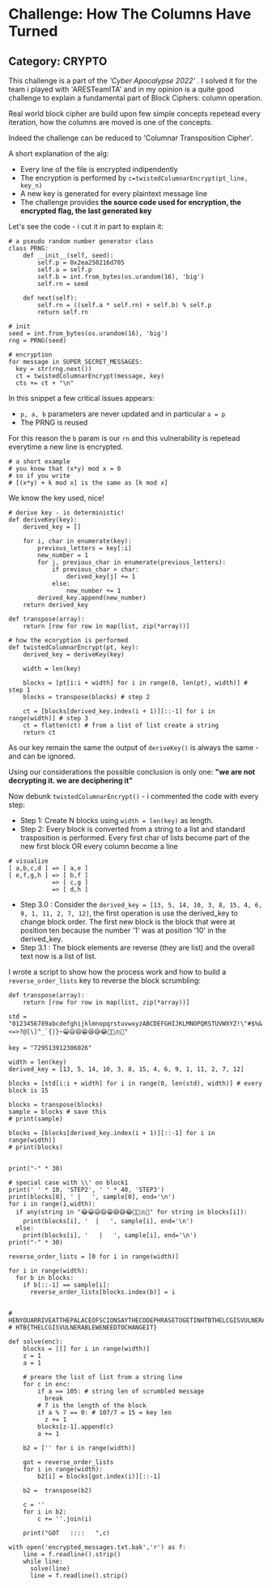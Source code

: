 # Challenge: How The Columns Have Turned

## Category: CRYPTO

This challenge is a part of the _'Cyber Apocalypse 2022'_ . I solved it for the team i played with 'ARESTeamITA' and in my opinion is a quite good challenge to explain a
fundamental part of Block Ciphers: column operation.

Real world block cipher are build upon few simple concepts repetead every iteration, how the columns are moved is one of the concepts. 

Indeed the challenge can be reduced to 'Columnar Transposition Cipher'.

A short explanation of the alg: 

+ Every line of the file is encrypted indipendently
+ The encryption is performed by ```c=twistedColumnarEncrypt(pt_line, key_n)```
+ A new key is generated for every plaintext message line
+ The challenge provides **the source code used for encryption, the encrypted flag, the last generated key**

Let's see the code - i cut it in part to explain it:
```
# a pseudo random number generator class 
class PRNG:
    def __init__(self, seed):
        self.p = 0x2ea250216d705
        self.a = self.p
        self.b = int.from_bytes(os.urandom(16), 'big')
        self.rn = seed

    def next(self):
        self.rn = ((self.a * self.rn) + self.b) % self.p
        return self.rn

# init
seed = int.from_bytes(os.urandom(16), 'big')
rng = PRNG(seed)

# encryption
for message in SUPER_SECRET_MESSAGES:
  key = str(rng.next())
  ct = twistedColumnarEncrypt(message, key)
  cts += ct + "\n"
```
In this snippet a few critical issues appears:
+ ```p, a, b``` parameters are never updated and in particular ```a = p```
+ The PRNG is reused

For this reason the ```b``` param is our ```rn``` and this vulnerability is repetead everytime a new line is encrypted.
```
# a short example
# you know that (x*y) mod x = 0
# so if you write
# [(x*y) + k mod x] is the same as [k mod x]
```
We know the key used, nice!
```
# derive key - is deterministic!
def deriveKey(key):
    derived_key = []

    for i, char in enumerate(key):
        previous_letters = key[:i]
        new_number = 1
        for j, previous_char in enumerate(previous_letters):
            if previous_char > char:
                derived_key[j] += 1
            else:
                new_number += 1
        derived_key.append(new_number)
    return derived_key

def transpose(array):
    return [row for row in map(list, zip(*array))]

# how the ecnryption is performed
def twistedColumnarEncrypt(pt, key):
    derived_key = deriveKey(key)

    width = len(key)

    blocks = [pt[i:i + width] for i in range(0, len(pt), width)] # step 1
    blocks = transpose(blocks) # step 2

    ct = [blocks[derived_key.index(i + 1)][::-1] for i in range(width)] # step 3
    ct = flatten(ct) # from a list of list create a string
    return ct
```
As our key remain the same the output of ```deriveKey()``` is always the same - and can be ignored.

Using our considerations the possible conclusion is only one: **"we are not decrypting it. we are deciphering it"**

Now debunk ```twistedColumnarEncrypt()``` - i commented the code with every step:

+ Step 1: Create N blocks using ```width = len(key)``` as length.
+ Step 2: Every block is converted from a string to a list and standard trasposition is performed. Every first char of lists become part of the new first block OR every column become a line
```
# visualize
[ a,b,c,d ] => [ a,e ]
[ e,f,g,h ] => [ b,f ]
            => [ c,g ]
            => [ d,h ]
```
+ Step 3.0 : Consider the ```derived_key = [13, 5, 14, 10, 3, 8, 15, 4, 6, 9, 1, 11, 2, 7, 12]```, the first operation is use the derived_key to change block order.
The first new block is the block that were at position ten because the number '1' was at position '10' in the derived_key.
+ Step 3.1 : The block elements are reverse (they are list) and the overall text now is a list of list.

I wrote a script to show how the process work and how to build a ```reverse_order_lists``` key to reverse the block scrumbling:

```
def transpose(array):
    return [row for row in map(list, zip(*array))]

std = "0123456789abcdefghijklmnopqrstuvwxyzABCDEFGHIJKLMNOPQRSTUVWXYZ!\"#$%&'()*+,-./:;<=>?@[\]^_`{|}~😀😃😄😁😆😅😂🤣🥲🫁🧠"

key = "729513912306026"

width = len(key)
derived_key = [13, 5, 14, 10, 3, 8, 15, 4, 6, 9, 1, 11, 2, 7, 12]

blocks = [std[i:i + width] for i in range(0, len(std), width)] # every block is 15

blocks = transpose(blocks)
sample = blocks # save this
# print(sample)

blocks = [blocks[derived_key.index(i + 1)][::-1] for i in range(width)]
# print(blocks)


print("-" * 30)

# special case with \\' on block1
print(' ' * 10, 'STEP2', ' ' * 40, 'STEP3')
print(blocks[0], ' |   ', sample[0], end='\n')
for i in range(1,width):
  if any(string in "😂😀😃😄😁😆😅😂🤣🥲🫁🧠" for string in blocks[i]):
    print(blocks[i], '  |   ', sample[i], end='\n')
  else:
    print(blocks[i], '   |   ', sample[i], end='\n')
print("-" * 30)

reverse_order_lists = [0 for i in range(width)]

for i in range(width):
  for b in blocks:
    if b[::-1] == sample[i]:
      reverse_order_lists[blocks.index(b)] = i


# HENYOUARRIVEATTHEPALACEOFSCIONSAYTHECODEPHRASETOGETINHTBTHELCGISVULNERABLEWENEEDTOCHANGEIT
# HTB{THELCGISVULNERABLEWENEEDTOCHANGEIT}

def solve(enc):
	blocks = [[] for i in range(width)]
	z = 1
	a = 1
	
	# preare the list of list from a string line
	for c in enc:
		if a == 105: # string len of scrumbled message
		  break
		# 7 is the length of the block
		if a % 7 == 0: # 107/7 = 15 = key len
		  z += 1
		blocks[z-1].append(c)
		a += 1

	b2 = ['' for i in range(width)]

	got = reverse_order_lists
	for i in range(width):
		b2[i] = blocks[got.index(i)][::-1]

	b2 =  transpose(b2)

	c = ''
	for i in b2:
		c += ''.join(i)

	print("GOT   ::::   ",c)
	
with open('encrypted_messages.txt.bak','r') as f:
	line = f.readline().strip()
	while line:
	  solve(line)
	  line = f.readline().strip()
```
